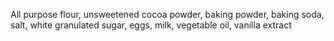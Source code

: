 All purpose flour,
unsweetened cocoa powder,
baking powder,
baking soda,
salt,
white granulated sugar,
eggs,
milk,
vegetable oil,
vanilla extract
